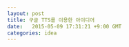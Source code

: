 ```yaml
---
layout: post
title: 구글 TTS를 이용한 아이디어
date:   2015-05-09 17:31:21 +9:00 GMT
categories: idea
---
```


